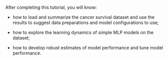 After completing this tutorial, you will know:

- how to load and summarize the cancer survival dataset and use the results to suggest data preparations and model configurations to use;

- how to explore the learning dynamics of simple MLP models on the dataset;

- how to develop robust estimates of model performance and tune model performance.
